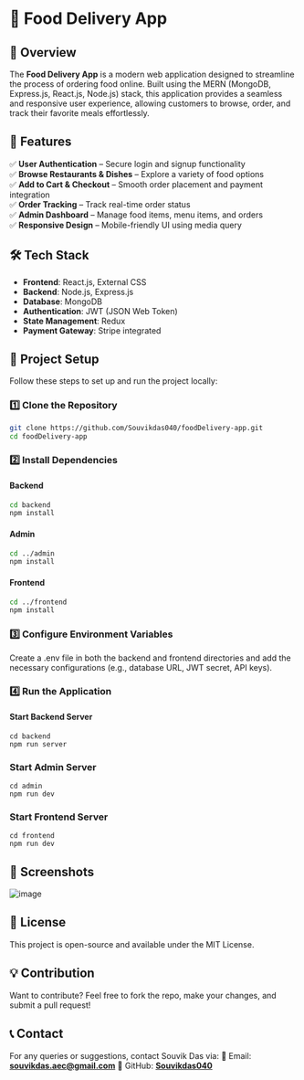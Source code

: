 # 🍔 Food Delivery App  

## 📌 Overview  
The **Food Delivery App** is a modern web application designed to streamline the process of ordering food online. Built using the MERN (MongoDB, Express.js, React.js, Node.js) stack, this application provides a seamless and responsive user experience, allowing customers to browse, order, and track their favorite meals effortlessly.  

## 🚀 Features  
✅ **User Authentication** – Secure login and signup functionality  
✅ **Browse Restaurants & Dishes** – Explore a variety of food options  
✅ **Add to Cart & Checkout** – Smooth order placement and payment integration  
✅ **Order Tracking** – Track real-time order status  
✅ **Admin Dashboard** – Manage food items, menu items, and orders  
✅ **Responsive Design** – Mobile-friendly UI using media query  

## 🛠️ Tech Stack  
- **Frontend**: React.js, External CSS  
- **Backend**: Node.js, Express.js  
- **Database**: MongoDB  
- **Authentication**: JWT (JSON Web Token)  
- **State Management**: Redux  
- **Payment Gateway**: Stripe integrated 

## 📂 Project Setup  
Follow these steps to set up and run the project locally:  

### 1️⃣ Clone the Repository  
```sh
git clone https://github.com/Souvikdas040/foodDelivery-app.git
cd foodDelivery-app
```

### 2️⃣ Install Dependencies
#### Backend
```sh
cd backend
npm install
```
#### Admin
```sh
cd ../admin
npm install
```
#### Frontend
```sh
cd ../frontend
npm install
```


### 3️⃣ Configure Environment Variables
Create a .env file in both the backend and frontend directories and add the necessary configurations (e.g., database URL, JWT secret, API keys).

### 4️⃣ Run the Application
#### Start Backend Server
```
cd backend
npm run server
```
### Start Admin Server
```
cd admin
npm run dev
```
### Start Frontend Server
```
cd frontend
npm run dev
```

## 📸 Screenshots
![image](https://github.com/user-attachments/assets/3ca90b64-9b63-4ab2-9b17-a6929e69c17f)

## 📜 License
This project is open-source and available under the MIT License.

## 💡 Contribution
Want to contribute? Feel free to fork the repo, make your changes, and submit a pull request!

## 📞 Contact
For any queries or suggestions, contact Souvik Das via:
📧 Email: [**souvikdas.aec@gmail.com**](mailto:souvikdas.aec@gmail.com)
🔗 GitHub: [**Souvikdas040**](https://github.com/Souvikdas040)

